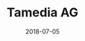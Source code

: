 ﻿---
title:          "Tamedia AG"
date:           "2018-07-05"
draft:          false
robotsExclude:  true
forceNowrap:    false
---
